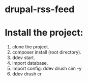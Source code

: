 # drupal-rss-feed
# Install the project:
1. clone the project.
2. composer install (root directory).
3. ddev start.
4. import database.
5. Import config:
    ddev drush cim -y
6. ddev drush cr


